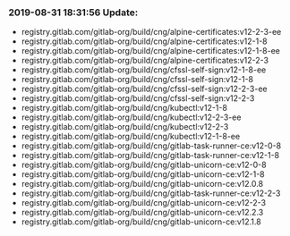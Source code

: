 ### 2019-08-31 18:31:56 Update:

- registry.gitlab.com/gitlab-org/build/cng/alpine-certificates:v12-2-3-ee
- registry.gitlab.com/gitlab-org/build/cng/alpine-certificates:v12-1-8
- registry.gitlab.com/gitlab-org/build/cng/alpine-certificates:v12-1-8-ee
- registry.gitlab.com/gitlab-org/build/cng/alpine-certificates:v12-2-3
- registry.gitlab.com/gitlab-org/build/cng/cfssl-self-sign:v12-1-8-ee
- registry.gitlab.com/gitlab-org/build/cng/cfssl-self-sign:v12-1-8
- registry.gitlab.com/gitlab-org/build/cng/cfssl-self-sign:v12-2-3-ee
- registry.gitlab.com/gitlab-org/build/cng/cfssl-self-sign:v12-2-3
- registry.gitlab.com/gitlab-org/build/cng/kubectl:v12-1-8
- registry.gitlab.com/gitlab-org/build/cng/kubectl:v12-2-3-ee
- registry.gitlab.com/gitlab-org/build/cng/kubectl:v12-2-3
- registry.gitlab.com/gitlab-org/build/cng/kubectl:v12-1-8-ee
- registry.gitlab.com/gitlab-org/build/cng/gitlab-task-runner-ce:v12-0-8
- registry.gitlab.com/gitlab-org/build/cng/gitlab-task-runner-ce:v12-1-8
- registry.gitlab.com/gitlab-org/build/cng/gitlab-unicorn-ce:v12-0-8
- registry.gitlab.com/gitlab-org/build/cng/gitlab-unicorn-ce:v12-1-8
- registry.gitlab.com/gitlab-org/build/cng/gitlab-unicorn-ce:v12.0.8
- registry.gitlab.com/gitlab-org/build/cng/gitlab-task-runner-ce:v12-2-3
- registry.gitlab.com/gitlab-org/build/cng/gitlab-unicorn-ce:v12-2-3
- registry.gitlab.com/gitlab-org/build/cng/gitlab-unicorn-ce:v12.2.3
- registry.gitlab.com/gitlab-org/build/cng/gitlab-unicorn-ce:v12.1.8
